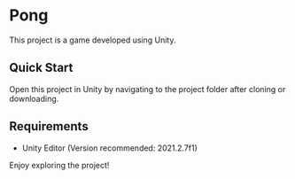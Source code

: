 # Pong  

This project is a game developed using Unity.

## Quick Start

Open this project in Unity by navigating to the project folder after cloning or downloading.

## Requirements

- Unity Editor (Version recommended: 2021.2.7f1)

Enjoy exploring the project!

